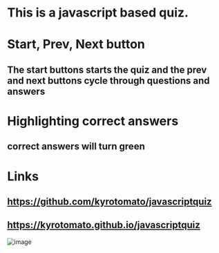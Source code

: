# **This is a javascript based quiz.**
# **Start, Prev, Next button**
## The start buttons starts the quiz and the prev and next buttons cycle through questions and answers
# **Highlighting correct answers**
## correct answers will turn green
# **Links**
## https://github.com/kyrotomato/javascriptquiz
## https://kyrotomato.github.io/javascriptquiz
![image](https://user-images.githubusercontent.com/97704480/156955797-927370a1-e456-42b0-a96a-fe0b67ec186a.png)

